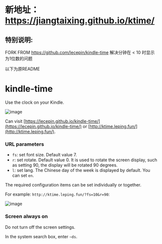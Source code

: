 # 新地址：https://jiangtaixing.github.io/ktime/
## 特别说明:
FORK FROM https://github.com/lecepin/kindle-time
解决分钟在 < 10 时显示为1位数的问题


以下为原README

# kindle-time

Use the clock on your Kindle.

![image](https://user-images.githubusercontent.com/11046969/212535636-9501936f-584c-4ce9-9a9a-ea7d0ac4e1c4.png)



Can visit [https://lecepin.github.io/kindle-time/](https://lecepin.github.io/kindle-time/) or [http://ktime.leping.fun/](http://ktime.leping.fun/).

### URL parameters

- `fs`: set font size. Default value 7.
- `r`: set rotate. Default value 0. It is used to rotate the screen display, such as setting 90, the display will be rotated 90 degrees.
- `l`: set lang. The Chinese day of the week is displayed by default. You can set `en`.

The required configuration items can be set individually or together.

For example: `http://ktime.leping.fun/?fs=10&r=90`:

![image](https://user-images.githubusercontent.com/11046969/212535887-d9fa8ec4-6795-455f-ae18-5f104dadf47c.png)


### Screen always on

Do not turn off the screen settings.

In the system search box, enter `~ds`.
